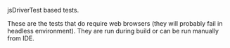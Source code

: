 jsDriverTest based tests.

These are the tests that do require web browsers (they will probably fail in headless environment).
They are run during build or can be run manually from IDE.